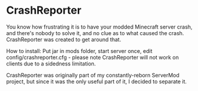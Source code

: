 CrashReporter
=============

You know how frustrating it is to have your modded Minecraft server crash, and there's nobody to solve it, and no clue as to what caused the crash. CrashReporter was created to get around that.

How to install: Put jar in mods folder, start server once, edit config/crashreporter.cfg - please note CrashReporter will not work on clients due to a sidedness limitation.

CrashReporter was originally part of my constantly-reborn ServerMod project, but since it was the only useful part of it, I decided to separate it.